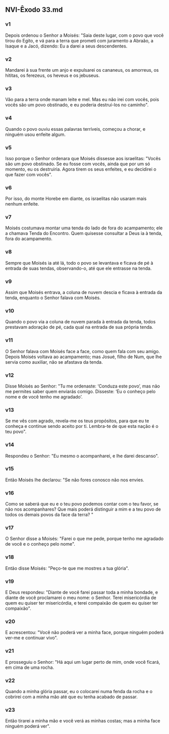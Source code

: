 ## NVI-Êxodo 33.md
### v1
 Depois ordenou o Senhor a Moisés: "Saia deste lugar, com o povo que você tirou do Egito, e vá para a terra que prometi com juramento a Abraão, a Isaque e a Jacó, dizendo: Eu a darei a seus descendentes.
### v2
 Mandarei à sua frente um anjo e expulsarei os cananeus, os amorreus, os hititas, os ferezeus, os heveus e os jebuseus.
### v3
 Vão para a terra onde manam leite e mel. Mas eu não irei com vocês, pois vocês são um povo obstinado, e eu poderia destruí-los no caminho".
### v4
 Quando o povo ouviu essas palavras terríveis, começou a chorar, e ninguém usou enfeite algum.
### v5
 Isso porque o Senhor ordenara que Moisés dissesse aos israelitas: "Vocês são um povo obstinado. Se eu fosse com vocês, ainda que por um só momento, eu os destruiria. Agora tirem os seus enfeites, e eu decidirei o que fazer com vocês".
### v6
 Por isso, do monte Horebe em diante, os israelitas não usaram mais nenhum enfeite.
### v7
 Moisés costumava montar uma tenda do lado de fora do acampamento; ele a chamava Tenda do Encontro. Quem quisesse consultar a Deus ia à tenda, fora do acampamento.
### v8
 Sempre que Moisés ia até lá, todo o povo se levantava e ficava de pé à entrada de suas tendas, observando-o, até que ele entrasse na tenda.
### v9
 Assim que Moisés entrava, a coluna de nuvem descia e ficava à entrada da tenda, enquanto o Senhor falava com Moisés.
### v10
 Quando o povo via a coluna de nuvem parada à entrada da tenda, todos prestavam adoração de pé, cada qual na entrada de sua própria tenda.
### v11
 O Senhor falava com Moisés face a face, como quem fala com seu amigo. Depois Moisés voltava ao acampamento; mas Josué, filho de Num, que lhe servia como auxiliar, não se afastava da tenda.
### v12
 Disse Moisés ao Senhor: "Tu me ordenaste: ‘Conduza este povo’, mas não me permites saber quem enviarás comigo. Disseste: ‘Eu o conheço pelo nome e de você tenho me agradado’.
### v13
 Se me vês com agrado, revela-me os teus propósitos, para que eu te conheça e continue sendo aceito por ti. Lembra-te de que esta nação é o teu povo".
### v14
 Respondeu o Senhor: "Eu mesmo o acompanharei, e lhe darei descanso".
### v15
 Então Moisés lhe declarou: "Se não fores conosco não nos envies.
### v16
 Como se saberá que eu e o teu povo podemos contar com o teu favor, se não nos acompanhares? Que mais poderá distinguir a mim e a teu povo de todos os demais povos da face da terra? "
### v17
 O Senhor disse a Moisés: "Farei o que me pede, porque tenho me agradado de você e o conheço pelo nome".
### v18
 Então disse Moisés: "Peço-te que me mostres a tua glória".
### v19
 E Deus respondeu: "Diante de você farei passar toda a minha bondade, e diante de você proclamarei o meu nome: o Senhor. Terei misericórdia de quem eu quiser ter misericórdia, e terei compaixão de quem eu quiser ter compaixão".
### v20
 E acrescentou: "Você não poderá ver a minha face, porque ninguém poderá ver-me e continuar vivo".
### v21
 E prosseguiu o Senhor: "Há aqui um lugar perto de mim, onde você ficará, em cima de uma rocha.
### v22
 Quando a minha glória passar, eu o colocarei numa fenda da rocha e o cobrirei com a minha mão até que eu tenha acabado de passar.
### v23
 Então tirarei a minha mão e você verá as minhas costas; mas a minha face ninguém poderá ver".
